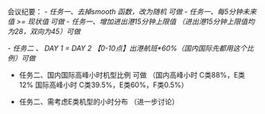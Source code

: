 会议纪要：
_-  任务一、去掉smooth 函数，改为随机 可做_ 
_-  任务一、每5分钟未来值 >= 现状值 可做_
_-  任务一、增加进出港15分钟上限值 （进出港15分钟上限值均为28，双向为45）可做_

_-  任务二 、 DAY 1 = DAY 2 【0-10点】出港航班*60%（国内国际先都用这个比例）可做_
-  任务二、国内国际高峰小时机型比例 可做
（国内高峰小时 C类88%，E类12% 
  国际高峰小时 C类39.5%，E类60%，F类0.5%）

-  任务二、需考虑E类机型的小时分布 （进一步讨论）